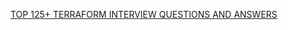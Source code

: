 [TOP 125+ TERRAFORM INTERVIEW QUESTIONS AND ANSWERS](https://questionsgems.com/terraform-interview-questions/)
